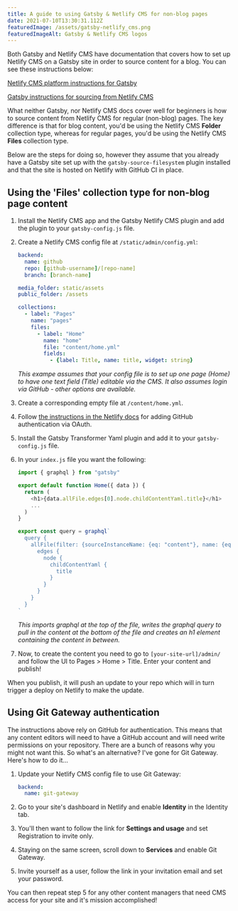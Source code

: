 ```yaml
---
title: A guide to using Gatsby & Netlify CMS for non-blog pages
date: 2021-07-10T13:30:31.112Z
featuredImage: /assets/gatsby-netlify_cms.png
featuredImageAlt: Gatsby & Netlify CMS logos
---
```

Both Gatsby and Netlify CMS have documentation that covers how to set up Netlify CMS on a Gatsby site in order to source content for a blog. You can see these instructions below:

[Netlify CMS platform instructions for Gatsby](https://www.netlifycms.org/docs/gatsby/)

[Gatsby instructions for sourcing from Netlify CMS](https://www.gatsbyjs.com/docs/how-to/sourcing-data/sourcing-from-netlify-cms/)

What neither Gatsby, nor Netlify CMS docs cover well for beginners is how to source content from Netlify CMS for regular (non-blog) pages. The key difference is that for blog content, you'd be using the Netlify CMS **Folder** collection type, whereas for regular pages, you'd be using the Netlify CMS **Files** collection type.

Below are the steps for doing so, however they assume that you already have a Gatsby site set up with the `gatsby-source-filesystem` plugin installed and that the site is hosted on Netlify with GitHub CI in place.

## Using the 'Files' collection type for non-blog page content

1. Install the Netlify CMS app and the Gatsby Netlify CMS plugin and add the plugin to your `gatsby-config.js` file.
2. Create a Netlify CMS config file at `/static/admin/config.yml`:

   ```yaml
   backend:
     name: github
     repo: [github-username]/[repo-name]
     branch: [branch-name]

   media_folder: static/assets
   public_folder: /assets

   collections:
     - label: "Pages"
       name: "pages"
       files:
         - label: "Home"
           name: "home"
           file: "content/home.yml"
           fields:
             - {label: Title, name: title, widget: string}
   ```

   *This exampe assumes that your config file is to set up one page (Home) to have one text field (Title) editable via the CMS. It also assumes login via GitHub - other options are available.*
3. Create a corresponding empty file at `/content/home.yml`.
4. Follow [the instructions in the Netlify docs](https://docs.netlify.com/visitor-access/oauth-provider-tokens/#using-an-authentication-provider) for adding GitHub authentication via OAuth.
5. Install the Gatsby Transformer Yaml plugin and add it to your `gatsby-config.js` file.
6. In your `index.js` file you want the following:

   ```javascript
   import { graphql } from "gatsby"

   export default function Home({ data }) {
     return (
       <h1>{data.allFile.edges[0].node.childContentYaml.title}</h1>
       ...
     )
   }

   export const query = graphql`
     query {
       allFile(filter: {sourceInstanceName: {eq: "content"}, name: {eq: "home"}}) {
         edges {
           node {
             childContentYaml {
               title
             }
           }
         }
       }
     }
   `
   ```

   *This imports graphql at the top of the file, writes the graphql query to pull in the content at the bottom of the file and creates an h1 element containing the content in between.*
7. Now, to create the content you need to go to `[your-site-url]/admin/` and follow the UI to Pages > Home > Title. Enter your content and publish!

When you publish, it will push an update to your repo which will in turn trigger a deploy on Netlify to make the update.

## Using Git Gateway authentication

The instructions above rely on GitHub for authentication. This means that any content editors will need to have a GitHub account and will need write permissions on your repository. There are a bunch of reasons why you might not want this. So what's an alternative? I've gone for Git Gateway. Here's how to do it...

1. Update your Netlify CMS config file to use Git Gateway:

   ```yaml
   backend:
     name: git-gateway
   ```
2. Go to your site's dashboard in Netlify and enable **Identity** in the Identity tab.
3. You'll then want to follow the link for **Settings and usage** and set Registration to invite only.
4. Staying on the same screen, scroll down to **Services** and enable Git Gateway.
5. Invite yourself as a user, follow the link in your invitation email and set your password.

You can then repeat step 5 for any other content managers that need CMS access for your site and it's mission accomplished!